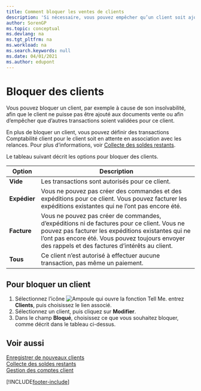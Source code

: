 ```yaml
---
title: Comment bloquer les ventes de clients
description: 'Si nécessaire, vous pouvez empêcher qu’un client soit ajouté aux documents de vente et d’autres transactions de vente.'
author: SorenGP
ms.topic: conceptual
ms.devlang: na
ms.tgt_pltfrm: na
ms.workload: na
ms.search.keywords: null
ms.date: 04/01/2021
ms.author: edupont
---
```

# <a name="block-customers"></a><a name="block-customers"></a>Bloquer des clients
Vous pouvez bloquer un client, par exemple à cause de son insolvabilité, afin que le client ne puisse pas être ajouté aux documents vente ou afin d’empêcher que d’autres transactions soient validées pour ce client.

En plus de bloquer un client, vous pouvez définir des transactions Comptabilité client pour le client soit en attente en association avec les relances. Pour plus d’informations, voir [Collecte des soldes restants](receivables-collect-outstanding-balances.md).   

Le tableau suivant décrit les options pour bloquer des clients.  

|Option|Description|  
|--------------------|------------|  
|**Vide**|Les transactions sont autorisés pour ce client.|
|**Expédier**|Vous ne pouvez pas créer des commandes et des expéditions pour ce client. Vous pouvez facturer les expéditions existantes qui ne l’ont pas encore été.|  
|**Facture**|Vous ne pouvez pas créer de commandes, d’expéditions ni de factures pour ce client. Vous ne pouvez pas facturer les expéditions existantes qui ne l’ont pas encore été. Vous pouvez toujours envoyer des rappels et des factures d’intérêts au client.|  
|**Tous**|Ce client n’est autorisé à effectuer aucune transaction, pas même un paiement.|  

## <a name="to-block-a-customer"></a><a name="to-block-a-customer"></a>Pour bloquer un client
1. Sélectionnez l’icône ![Ampoule qui ouvre la fonction Tell Me.](media/ui-search/search_small.png "Dites-moi ce que vous voulez faire") entrez **Clients**, puis choisissez le lien associé.
2. Sélectionnez un client, puis cliquez sur **Modifier**.
3. Dans le champ **Bloqué**, choisissez ce que vous souhaitez bloquer, comme décrit dans le tableau ci-dessus.

## <a name="see-also"></a><a name="see-also"></a>Voir aussi
[Enregistrer de nouveaux clients](sales-how-register-new-customers.md)  
[Collecte des soldes restants](receivables-collect-outstanding-balances.md)  
[Gestion des comptes client](receivables-manage-receivables.md)  


[!INCLUDE[footer-include](includes/footer-banner.md)]
